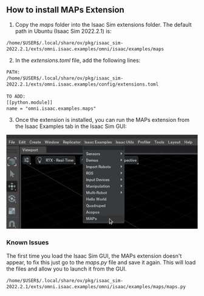 ## How to install MAPs Extension


1. Copy the *maps* folder into the Isaac Sim extensions folder. The default path in Ubuntu (Isaac Sim 2022.2.1) is: 
```
/home/$USER$/.local/share/ov/pkg/isaac_sim-2022.2.1/exts/omni.isaac.examples/omni/isaac/examples/maps
```

2. In the *extensions.toml* file, add the following lines:
```
PATH:
/home/$USER$/.local/share/ov/pkg/isaac_sim-2022.2.1/exts/omni.isaac.examples/config/extensions.toml

TO ADD:
[[python.module]]
name = "omni.isaac.examples.maps"
```

3. Once the extension is installed, you can run the MAPs extension from the Isaac Examples tab in the Isaac Sim GUI:

![MAPs Extension](/docs/imgs/MAPs_Extension_menu.jpg)

### Known Issues

The first time you load the Isaac Sim GUI, the MAPs extension doesn't appear, to fix this just go to the *maps.py* file and save it again. This will load the files and allow you to launch it from the GUI.

```
/home/$USER$/.local/share/ov/pkg/isaac_sim-2022.2.1/exts/omni.isaac.examples/omni/isaac/examples/maps/maps.py
```